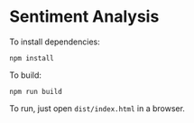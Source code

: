 Sentiment Analysis
==================

To install dependencies:
```
npm install
```

To build:
```
npm run build
```

To run, just open `dist/index.html` in a browser.
